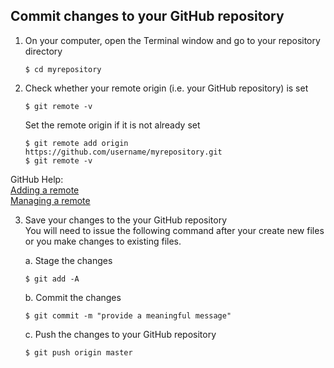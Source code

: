 ## Commit changes to your GitHub repository

1. On your computer, open the Terminal window and go to your repository directory
    ```console
    $ cd myrepository
    ```
2. Check whether your remote origin (i.e. your GitHub repository) is set
    ```console
    $ git remote -v
    ```
    Set the remote origin if it is not already set
    ```console
    $ git remote add origin https://github.com/username/myrepository.git
    $ git remote -v
    ```
GitHub Help:    
[Adding a remote](https://help.github.com/articles/adding-a-remote/)    
[Managing a remote](https://help.github.com/categories/managing-remotes/)

3. Save your changes to the your GitHub repository   
    You will need to issue the following command after your create new files or you make changes to existing files.

    a. Stage the changes
    ```console
    $ git add -A
    ```
    b. Commit the changes
    ```console
    $ git commit -m "provide a meaningful message"
    ```
    c. Push the changes to your GitHub repository
    ```console
    $ git push origin master
    ```

